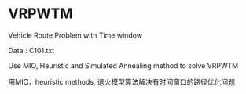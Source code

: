 # VRPWTM

Vehicle Route Problem with Time window

Data : C101.txt

Use MIO, Heuristic and Simulated Annealing method to solve VRPWTM 

用MIO，heuristic methods, 退火模型算法解决有时间窗口的路径优化问题
